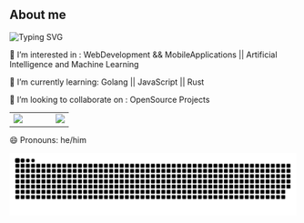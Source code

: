 

## About me

![Typing SVG](https://readme-typing-svg.herokuapp.com?font=Fira+Code&pause=1000&color=F78A20&width=435&lines=Hi+there!+I'm+Hilary;I+love+building+cool+things)

👀 I’m interested in : WebDevelopment && MobileApplications || Artificial Intelligence and Machine Learning

🌱 I’m currently learning: Golang || JavaScript || Rust

💞️ I’m looking to collaborate on : OpenSource Projects
<table>
  <tr>
    <td>
      <a href="https://github.com/Hilary505/github-readme-stats">
        <img height="350" src="https://github-readme-stats.vercel.app/api/top-langs/?username=Hilary505&layout=pie" />
      </a>
    </td>
    <td width="30"></td> <!-- space between -->
    <td>
      <img height="300" src="https://github-readme-stats.vercel.app/api?username=Hilary505&show_icons=true&theme=radical" />
    </td>
  </tr>
</table>


😄 Pronouns: he/him
<!---
Hilary505/Hilary505 is a ✨ special ✨ repository because its `README.md` (this file) appears on your GitHub profile.
You can click the Preview link to take a look at your changes.
--->
<div align="center">
  <img src="https://raw.githubusercontent.com/platane/platane/output/github-contribution-grid-snake-dark.svg" alt="snake animation" />
</div>
